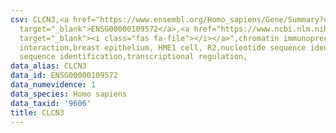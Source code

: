 ```yaml
---
csv: CLCN3,<a href="https://www.ensembl.org/Homo_sapiens/Gene/Summary?db=core;g=ENSG00000109572"
  target="_blank">ENSG00000109572</a>,<a href="https://www.ncbi.nlm.nih.gov/pubmed/22863008"
  target="_blank"><i class="fas fa-file"></i></a>",chromatin immunoprecipitation assay,direct
  interaction,breast epithelium, HME1 cell, R2,nucleotide sequence identification,nucleotide
  sequence identification,transcriptional regulation,
data_alias: CLCN3
data_id: ENSG00000109572
data_numevidence: 1
data_species: Homo sapiens
data_taxid: '9606'
title: CLCN3
---
```


